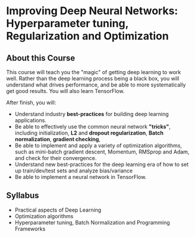 
# Improving Deep Neural Networks: Hyperparameter tuning, Regularization and Optimization

## About this Course

This course will teach you the "magic" of getting deep learning to work well. Rather than the deep learning process being a black box, you will understand what drives performance, and be able to more systematically get good results. You will also learn TensorFlow. 

After finish, you will: 
- Understand industry **best-practices** for building deep learning applications. 
- Be able to effectively use the common neural network **"tricks"**, including initialization, **L2** and **dropout regularization**, **Batch normalization**, **gradient checking**, 
- Be able to implement and apply a variety of optimization algorithms, such as mini-batch gradient descent, Momentum, RMSprop and Adam, and check for their convergence. 
- Understand new best-practices for the deep learning era of how to set up train/dev/test sets and analyze bias/variance
- Be able to implement a neural network in TensorFlow. 

## Syllabus 
- Practical aspects of Deep Learning
- Optimization algorithms
- Hyperparameter tuning, Batch Normalization and Programming Frameworks
